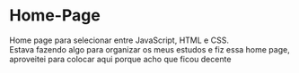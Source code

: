 # Home-Page
 Home page para selecionar entre JavaScript, HTML e CSS.
 <br>
 Estava fazendo algo para organizar os meus estudos e fiz essa home page, aproveitei para colocar aqui porque acho que ficou decente
